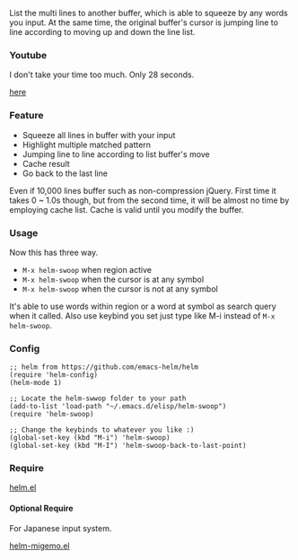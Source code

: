List the multi lines to another buffer, which is able to squeeze by any words you input. At the same time, the original buffer's cursor is jumping line to line according to moving up and down the line list.

### Youtube

I don't take your time too much. Only 28 seconds. 

[here](http://www.youtube.com/embed/Mo5OSQUM51g?rel=0)

### Feature

* Squeeze all lines in buffer with your input
* Highlight multiple matched pattern
* Jumping line to line according to list buffer's move
* Cache result
* Go back to the last line

Even if 10,000 lines buffer such as non-compression jQuery.
First time it takes 0 ~ 1.0s though, but from the second time,
it will be almost no time by employing cache list.
Cache is valid until you modify the buffer.


### Usage

Now this has three way.

* `M-x helm-swoop` when region active
* `M-x helm-swoop` when the cursor is at any symbol
* `M-x helm-swoop` when the cursor is not at any symbol

It's able to use words within region or a word at symbol as search query when it called. Also use keybind you set just type like M-i instead of `M-x helm-swoop`.

### Config

```elisp
;; helm from https://github.com/emacs-helm/helm
(require 'helm-config)
(helm-mode 1)

;; Locate the helm-swwop folder to your path
(add-to-list 'load-path "~/.emacs.d/elisp/helm-swoop")
(require 'helm-swoop)

;; Change the keybinds to whatever you like :)
(global-set-key (kbd "M-i") 'helm-swoop)
(global-set-key (kbd "M-I") 'helm-swoop-back-to-last-point)
```

### Require

[helm.el](https://github.com/emacs-helm/helm)

#### Optional Require

For Japanese input system.

[helm-migemo.el](https://github.com/emacs-helm/helm-migemo)

